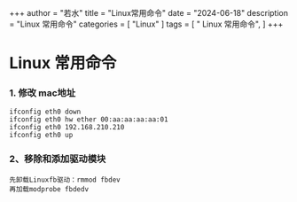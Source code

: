 ﻿+++
author = "若水"
title = "Linux常用命令"
date = "2024-06-18"
description = "Linux 常用命令"
categories = [
    "Linux"
]
tags = [
    " Linux 常用命令",
]
+++
# Linux 常用命令
### 1. 修改 mac地址
~~~
ifconfig eth0 down
ifconfig eth0 hw ether 00:aa:aa:aa:aa:01
ifconfig eth0 192.168.210.210
ifconfig eth0 up
~~~ 

### 2、移除和添加驱动模块
~~~
先卸载Linuxfb驱动：rmmod fbdev
再加载modprobe fbdedv
~~~